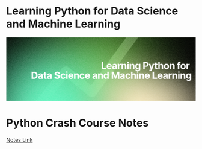 # Learning Python for Data Science and Machine Learning
![alt text](<Fueler Twitter header - 21.jpg>)

# Python Crash Course Notes
[Notes Link](https://github.com/gtgkartik/Python-for-Data-Science-and-Machine-Learning/tree/325cf8b69c9a18ccacda6a347a0b45b4f93580fb/python%20crash%20course)